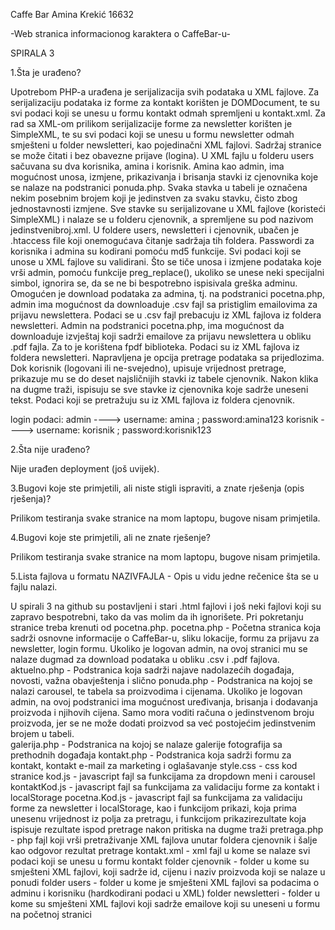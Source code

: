 Caffe Bar
Amina Krekić 16632

-Web stranica informacionog karaktera o CaffeBar-u-


SPIRALA 3

1.Šta je urađeno?

Upotrebom PHP-a urađena je serijalizacija svih podataka u XML fajlove. Za serijalizaciju podataka iz forme za kontakt korišten je DOMDocument, te su svi podaci koji se unesu u formu kontakt odmah spremljeni u kontakt.xml. Za rad sa XML-om prilikom serijalizacije forme za newsletter korišten je SimpleXML, te su svi podaci koji se unesu u formu newsletter odmah smješteni u folder newsletteri, kao pojedinačni XML fajlovi. 
Sadržaj stranice se može čitati i bez obavezne prijave (logina). U XML fajlu u folderu users sačuvana su dva korisnika, amina i korisnik. Amina kao admin, ima mogućnost unosa, izmjene, prikazivanja i brisanja stavki iz cjenovnika koje se nalaze na podstranici ponuda.php. Svaka stavka u tabeli je označena nekim posebnim brojem koji je jedinstven za svaku stavku, čisto zbog jednostavnosti izmjene. Sve stavke su serijalizovane u XML fajlove (koristeći SimpleXML) i nalaze se u folderu cjenovnik, a spremljene su pod nazivom jedinstvenibroj.xml. U foldere users, newsletteri i cjenovnik, ubačen je .htaccess file koji onemogućava čitanje sadržaja tih foldera. Passwordi za korisnika i admina su kodirani pomoću md5 funkcije. 
Svi podaci koji se unose u XML fajlove su validirani. Što se tiče unosa i izmjene podataka koje vrši admin, pomoću funkcije preg_replace(), ukoliko se unese neki specijalni simbol, ignorira se, da se ne bi bespotrebno ispisivala greška adminu.
Omogućen je download podataka za admina, tj. na podstranici pocetna.php, admin ima mogućnost da downloaduje .csv fajl sa pristiglim emailovima za prijavu newslettera. Podaci se u .csv fajl prebacuju iz XML fajlova iz foldera newsletteri. 
Admin na podstranici pocetna.php, ima mogućnost da downloaduje izvještaj koji sadrži emailove za prijavu newslettera u obliku .pdf fajla. Za to je korištena fpdf biblioteka. Podaci su iz XML fajlova iz foldera newsletteri. 
Napravljena je opcija pretrage podataka sa prijedlozima. Dok korisnik (logovani ili ne-svejedno), upisuje vrijednost pretrage, prikazuje mu se do deset najsličnijih stavki iz tabele cjenovnik.  Nakon klika na dugme traži, ispisuju se sve stavke iz cjenovnika koje sadrže uneseni tekst. Podaci koji se pretražuju su iz XML fajlova iz foldera cjenovnik.

login podaci: 
admin ----> username: amina  ;
		password:amina123
korisnik ----> username: korisnik  ;
		password:korisnik123
		
2.Šta nije urađeno?

Nije urađen deployment (još uvijek).

3.Bugovi koje ste primjetili, ali niste stigli ispraviti, a znate rješenja (opis rješenja)?

Prilikom testiranja svake stranice na mom laptopu, bugove nisam primjetila.

4.Bugovi koje ste primjetili, ali ne znate rješenje?

Prilikom testiranja svake stranice na mom laptopu, bugove nisam primjetila.

5.Lista fajlova u formatu NAZIVFAJLA - Opis u vidu jedne rečenice šta se u fajlu nalazi.

U spirali 3 na github su postavljeni i stari .html fajlovi i još neki fajlovi koji su zapravo bespotrebni, tako da vas molim da ih ignorišete. Pri pokretanju stranice treba krenuti od pocetna.php.
pocetna.php - Početna stranica koja sadrži osnovne informacije o CaffeBar-u, sliku lokacije, formu za prijavu za newsletter, login formu. Ukoliko je logovan admin, na ovoj stranici mu se nalaze dugmad za download podataka u obliku .csv i .pdf fajlova.
aktuelno.php - Podstranica koja sadrži najave nadolazećih događaja, novosti, važna obavještenja i slično
ponuda.php - Podstranica na kojoj se nalazi carousel, te tabela sa proizvodima i cijenama. Ukoliko je logovan admin, na ovoj podstranici ima mogućnost uređivanja, brisanja i dodavanja proizvoda i njihovih cijena. Samo mora voditi računa o jedinstvenom broju proizvoda, jer se ne može dodati proizvod sa već postojećim jedinstvenim brojem u tabeli.  
galerija.php - Podstranica na kojoj se nalaze galerije fotografija sa prethodnih događaja
kontakt.php - Podstranica koja sadrži formu za kontakt, kontakt e-mail za marketing i oglašavanje
style.css - css kod stranice
kod.js - javascript fajl sa funkcijama za dropdown meni i carousel
kontaktKod.js - javascript fajl sa funkcijama za validaciju forme za kontakt i localStorage
pocetna.Kod.js - javascript fajl sa funkcijama za validaciju forme za newsletter i localStorage, kao i funkcijom prikazi, koja prima unesenu vrijednost iz polja za pretragu, i funkcijom prikazirezultate koja ispisuje rezultate ispod pretrage nakon pritiska na dugme traži
pretraga.php - php fajl koji vrši pretraživanje XML fajlova unutar foldera cjenovnik i šalje kao odgovor rezultat pretrage
kontakt.xml - xml fajl u kome se nalaze svi podaci koji se unesu u formu kontakt
folder cjenovnik - folder u kome su smješteni XML fajlovi, koji sadrže id, cijenu i naziv proizvoda koji se nalaze u ponudi
folder users - folder u kome je smješteni XML fajlovi sa podacima o adminu i korisniku (hardkodirani podaci u XML)
folder newsletteri - folder u kome su smješteni XML fajlovi koji sadrže emailove koji su uneseni u formu na početnoj stranici 
